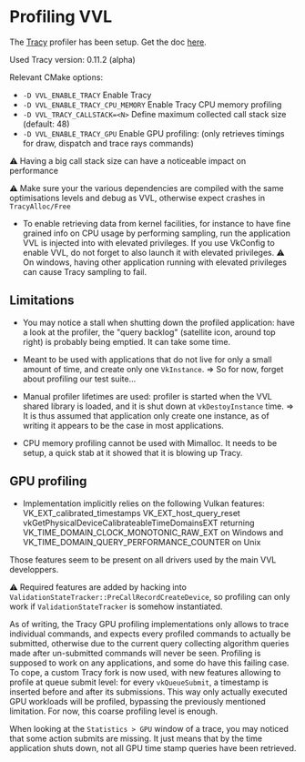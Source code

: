 # Profiling VVL

The [Tracy](https://github.com/wolfpld/tracy) profiler has been setup. Get the doc [here](https://github.com/wolfpld/tracy/releases/latest/download/tracy.pdf).

Used Tracy version: 0.11.2 (alpha)

Relevant CMake options:
- `-D VVL_ENABLE_TRACY` Enable Tracy
- `-D VVL_ENABLE_TRACY_CPU_MEMORY` Enable Tracy CPU memory profiling
- `-D VVL_TRACY_CALLSTACK=<N>` Define maximum collected call stack size (default: 48)
- `-D VVL_ENABLE_TRACY_GPU` Enable GPU profiling: (only retrieves timings for draw, dispatch and trace rays commands)

⚠️ Having a big call stack size can have a noticeable impact on performance

⚠️ Make sure your the various dependencies are compiled with the same optimisations levels and debug as VVL, otherwise expect crashes in `TracyAlloc/Free`

- To enable retrieving data from kernel facilities, for instance to have fine grained info on CPU usage by performing sampling, run the application VVL is injected into with elevated privileges. If you use VkConfig to enable VVL, do not forget to also launch it with elevated privileges.
⚠️ On windows, having other application running with elevated privileges can cause Tracy sampling to fail.

## Limitations

- You may notice a stall when shutting down the profiled application: have a look at the profiler, the "query backlog" (satellite icon, around top right) is probably being emptied. It can take some time.

- Meant to be used with applications that do not live for only a small amount of time, and create only one `VkInstance`.
=> So for now, forget about profiling our test suite...

- Manual profiler lifetimes are used: profiler is started when the VVL shared library is loaded, and it is shut down at `vkDestoyInstance` time.
=> It is thus assumed that application only create one instance, as of writing it appears to be the case in most applications.

- CPU memory profiling cannot be used with Mimalloc. It needs to be setup, a quick stab at it showed that it is blowing up Tracy.

## GPU profiling 

- Implementation implicitly relies on the following Vulkan features:
VK_EXT_calibrated_timestamps
VK_EXT_host_query_reset
vkGetPhysicalDeviceCalibrateableTimeDomainsEXT returning VK_TIME_DOMAIN_CLOCK_MONOTONIC_RAW_EXT on Windows and VK_TIME_DOMAIN_QUERY_PERFORMANCE_COUNTER on Unix

Those features seem to be present on all drivers used by the main VVL developpers.

⚠️ Required features are added by hacking into `ValidationStateTracker::PreCallRecordCreateDevice`, so profiling can only work if `ValidationStateTracker` is somehow instantiated.

As of writing, the Tracy GPU profiling implementations only allows to trace individual commands, and expects every profiled commands to actually be submitted, otherwise due to the current query collecting algorithm queries made after un-submitted commands will never be seen. 
Profiling is supposed to work on any applications, and some do have this failing case. 
To cope, a custom Tracy fork is now used, with new features allowing to profile at queue submit level: for every `vkQueueSubmit`, a timestamp is inserted before and after its submissions. This way only actually executed GPU workloads will be profiled, bypassing the previously mentioned limitation.
For now, this coarse profiling level is enough.

When looking at the `Statistics > GPU` window of a trace, you may noticed that some action submits are missing. It just means that by the time application shuts down, not all GPU time stamp queries have been retrieved.
